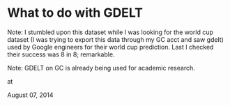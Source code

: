 # What to do with GDELT
Note: I stumbled upon this dataset while I was looking for the world cup dataset (I was trying to export this data through my GC acct and saw gdelt) used by Google engineers for their world cup prediction. Last I checked their success was 8 in 8; remarkable. 

Note: GDELT on GC is already being used for academic research. 







at

August 07, 2014















